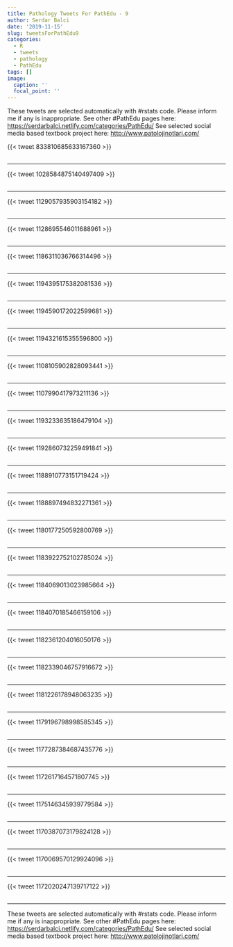 ```yaml
---
title: Pathology Tweets For PathEdu - 9
author: Serdar Balci
date: '2019-11-15'
slug: tweetsForPathEdu9
categories:
  - R
  - tweets
  - pathology
  - PathEdu
tags: []
image:
  caption: ''
  focal_point: ''
---
```



These tweets are selected automatically with #rstats code. Please inform me if any is inappropriate.
See other #PathEdu pages here: https://serdarbalci.netlify.com/categories/PathEdu/ 
See selected social media based textbook project here: http://www.patolojinotlari.com/

{{< tweet 833810685633167360 >}}
<br>
<br>
<hr>
{{< tweet 1028584875140497409 >}}
<br>
<br>
<hr>
{{< tweet 1129057935903154182 >}}
<br>
<br>
<hr>
{{< tweet 1128695546011688961 >}}
<br>
<br>
<hr>
{{< tweet 1186311036766314496 >}}
<br>
<br>
<hr>
{{< tweet 1194395175382081536 >}}
<br>
<br>
<hr>
{{< tweet 1194590172022599681 >}}
<br>
<br>
<hr>
{{< tweet 1194321615355596800 >}}
<br>
<br>
<hr>
{{< tweet 1108105902828093441 >}}
<br>
<br>
<hr>
{{< tweet 1107990417973211136 >}}
<br>
<br>
<hr>
{{< tweet 1193233635186479104 >}}
<br>
<br>
<hr>
{{< tweet 1192860732259491841 >}}
<br>
<br>
<hr>
{{< tweet 1188910773151719424 >}}
<br>
<br>
<hr>
{{< tweet 1188897494832271361 >}}
<br>
<br>
<hr>
{{< tweet 1180177250592800769 >}}
<br>
<br>
<hr>
{{< tweet 1183922752102785024 >}}
<br>
<br>
<hr>
{{< tweet 1184069013023985664 >}}
<br>
<br>
<hr>
{{< tweet 1184070185466159106 >}}
<br>
<br>
<hr>
{{< tweet 1182361204016050176 >}}
<br>
<br>
<hr>
{{< tweet 1182339046757916672 >}}
<br>
<br>
<hr>
{{< tweet 1181226178948063235 >}}
<br>
<br>
<hr>
{{< tweet 1179196798998585345 >}}
<br>
<br>
<hr>
{{< tweet 1177287384687435776 >}}
<br>
<br>
<hr>
{{< tweet 1172617164571807745 >}}
<br>
<br>
<hr>
{{< tweet 1175146345939779584 >}}
<br>
<br>
<hr>
{{< tweet 1170387073179824128 >}}
<br>
<br>
<hr>
{{< tweet 1170069570129924096 >}}
<br>
<br>
<hr>
{{< tweet 1172020247139717122 >}}
<br>
<br>
<hr>


These tweets are selected automatically with #rstats code. Please inform me if any is inappropriate.
See other #PathEdu pages here: https://serdarbalci.netlify.com/categories/PathEdu/ 
See selected social media based textbook project here: http://www.patolojinotlari.com/
